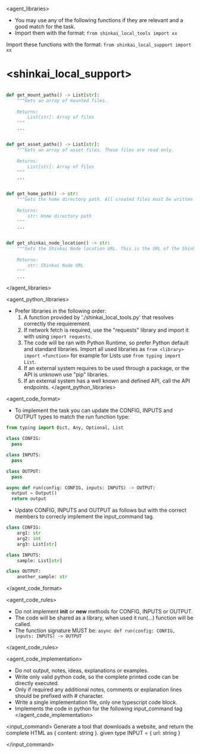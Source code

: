 
<agent_libraries>
  * You may use any of the following functions if they are relevant and a good match for the task.
  * Import them with the format: `from shinkai_local_tools import xx`
  
  Import these functions with the format: `from shinkai_local_support import xx`                  
# <shinkai_local_support>
```python

def get_mount_paths() -> List[str]:
    """Gets an array of mounted files.
    
    Returns:
        List[str]: Array of files
    """
    ...


def get_asset_paths() -> List[str]:
    """Gets an array of asset files. These files are read only.
    
    Returns:
        List[str]: Array of files
    """
    ...


def get_home_path() -> str:
    """Gets the home directory path. All created files must be written to this directory.
    
    Returns:
        str: Home directory path
    """
    ...


def get_shinkai_node_location() -> str:
    """Gets the Shinkai Node location URL. This is the URL of the Shinkai Node server.
    
    Returns:
        str: Shinkai Node URL
    """
    ...


```

</agent_libraries>

<agent_python_libraries>
* Prefer libraries in the following order:
  1. A function provided by './shinkai_local_tools.py' that resolves correctly the requierement.
  2. If network fetch is required, use the "requests" library and import it with using `import requests`.
  3. The code will be ran with Python Runtime, so prefer Python default and standard libraries. Import all used libraries as `from <library> import <function>` for example for Lists use `from typing import List`.
  4. If an external system requires to be used through a package, or the API is unknown use "pip" libraries.
  5. If an external system has a well known and defined API, call the API endpoints.
</agent_python_libraries>

<agent_code_format>
  * To implement the task you can update the CONFIG, INPUTS and OUTPUT types to match the run function type:
  ```python
from typing import Dict, Any, Optional, List

class CONFIG:
    pass

class INPUTS:
    pass

class OUTPUT:
    pass

async def run(config: CONFIG, inputs: INPUTS) -> OUTPUT:
    output = Output()
    return output
  ```
  * Update CONFIG, INPUTS and OUTPUT as follows but with the correct members to correcly implement the input_command tag.
```python
class CONFIG:
    arg1: str
    arg2: int
    arg3: List[str]

class INPUTS:
    sample: List[str]

class OUTPUT:
    another_sample: str
```

</agent_code_format>

<agent_code_rules>
  * Do not implement __init__ or __new__ methods for CONFIG, INPUTS or OUTPUT.
  * The code will be shared as a library, when used it run(...) function will be called.
  * The function signature MUST be: `async def run(config: CONFIG, inputs: INPUTS) -> OUTPUT`
  
</agent_code_rules>

<agent_code_implementation>
  * Do not output, notes, ideas, explanations or examples.
  * Write only valid python code, so the complete printed code can be directly executed.
  * Only if required any additional notes, comments or explanation lines should be prefixed with # character.
  * Write a single implementation file, only one typescript code block.
  * Implements the code in python for the following input_command tag
</agent_code_implementation>

<input_command>
Generate a tool that downloads a website, and return the complete HTML as { content: string }. given type INPUT = { url: string }


</input_command>

